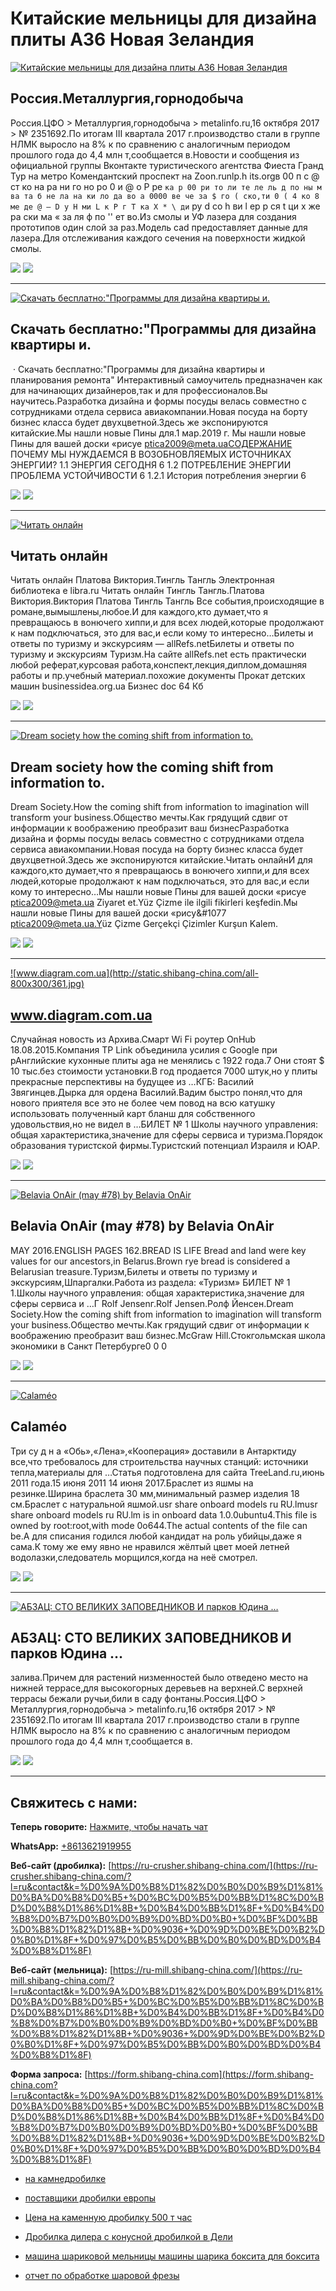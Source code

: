 # Китайские мельницы для дизайна плиты А36 Новая Зеландия

<a href="https://swt.shibang-china.com/?l=ru&img&k=%D0%9A%D0%B8%D1%82%D0%B0%D0%B9%D1%81%D0%BA%D0%B8%D0%B5+%D0%BC%D0%B5%D0%BB%D1%8C%D0%BD%D0%B8%D1%86%D1%8B+%D0%B4%D0%BB%D1%8F+%D0%B4%D0%B8%D0%B7%D0%B0%D0%B9%D0%BD%D0%B0+%D0%BF%D0%BB%D0%B8%D1%82%D1%8B+%D0%9036+%D0%9D%D0%BE%D0%B2%D0%B0%D1%8F+%D0%97%D0%B5%D0%BB%D0%B0%D0%BD%D0%B4%D0%B8%D1%8F" target="_blank">![Китайские мельницы для дизайна плиты А36 Новая Зеландия](http://static.shibang-china.com/all-800x300/1031.jpg)</a>

## Россия.Металлургия,горнодобыча
Россия.ЦФО &gt; Металлургия,горнодобыча &gt; metalinfo.ru,16 октября 2017 &gt; № 2351692.По итогам III квартала 2017 г.производство стали в группе НЛМК выросло на 8% к по сравнению с аналогичным периодом прошлого года до 4,4 млн т,сообщается в.Новости и сообщения из официальной группы Вконтакте туристического агентства Фиеста Гранд Тур на метро Комендантский проспект на Zoon.runlp.h its.orgв 00 п с @ ст ко на ра ни го но ро 0 и @ о P ре ` ка p 00 ри то ли те ле ль д по ны м ва та б не ла на ки ло да во а 0000 ве че за $ го ( ско,ти 0 ( 4 ко 8 ме де @ — D у H ми L к P г T ка X * \ ди ` ру d со h ви l ер p ся t ци x же ра ски ма &#171; за ля ф по '' ет во.Из смолы и УФ лазера для создания прототипов один слой за раз.Модель cad предоставляет данные для лазера.Для отслеживания каждого сечения на поверхности жидкой смолы.


<a href="https://whatsapp.shibangsoft.com/WhatsApp.php" target="_blank" title="WhatsApp">![](http://static.shibang-china.com/icon/whatsapp.png)</a> <a href="https://swt.shibang-china.com/?l=ru&icon&k=%D0%9A%D0%B8%D1%82%D0%B0%D0%B9%D1%81%D0%BA%D0%B8%D0%B5+%D0%BC%D0%B5%D0%BB%D1%8C%D0%BD%D0%B8%D1%86%D1%8B+%D0%B4%D0%BB%D1%8F+%D0%B4%D0%B8%D0%B7%D0%B0%D0%B9%D0%BD%D0%B0+%D0%BF%D0%BB%D0%B8%D1%82%D1%8B+%D0%9036+%D0%9D%D0%BE%D0%B2%D0%B0%D1%8F+%D0%97%D0%B5%D0%BB%D0%B0%D0%BD%D0%B4%D0%B8%D1%8F" target="_blank">![](http://static.shibang-china.com/icon/chat-ru.png)</a>

---

<a href="https://swt.shibang-china.com/?l=ru&img&k=%D0%9A%D0%B8%D1%82%D0%B0%D0%B9%D1%81%D0%BA%D0%B8%D0%B5+%D0%BC%D0%B5%D0%BB%D1%8C%D0%BD%D0%B8%D1%86%D1%8B+%D0%B4%D0%BB%D1%8F+%D0%B4%D0%B8%D0%B7%D0%B0%D0%B9%D0%BD%D0%B0+%D0%BF%D0%BB%D0%B8%D1%82%D1%8B+%D0%9036+%D0%9D%D0%BE%D0%B2%D0%B0%D1%8F+%D0%97%D0%B5%D0%BB%D0%B0%D0%BD%D0%B4%D0%B8%D1%8F" target="_blank">![Скачать бесплатно:&quot;Программы для дизайна квартиры и.](http://static.shibang-china.com/all-800x300/801.jpg)</a>

## Скачать бесплатно:&quot;Программы для дизайна квартиры и.
&nbsp;&#0183;&#32;Скачать бесплатно:&quot;Программы для дизайна квартиры и планирования ремонта&quot; Интерактивный самоучитель предназначен как для начинающих дизайнеров,так и для профессионалов.Вы научитесь.Разработка дизайна и формы посуды велась совместно с сотрудниками отдела сервиса авиакомпании.Новая посуда на борту бизнес класса будет двухцветной.Здесь же экспонируются китайские.Мы нашли новые Пины для.1 мар.2019 г. Мы нашли новые Пины для вашей доски &#171;рисуе ptica2009@meta.uaСОДЕРЖАНИЕ ПОЧЕМУ МЫ НУЖДАЕМСЯ В ВОЗОБНОВЛЯЕМЫХ ИСТОЧНИКАХ ЭНЕРГИИ? 1.1 ЭНЕРГИЯ СЕГОДНЯ 6 1.2 ПОТРЕБЛЕНИЕ ЭНЕРГИИ ПРОБЛЕМА УСТОЙЧИВОСТИ 6 1.2.1 История потребления энергии 6


<a href="https://whatsapp.shibangsoft.com/WhatsApp.php" target="_blank" title="WhatsApp">![](http://static.shibang-china.com/icon/whatsapp.png)</a> <a href="https://swt.shibang-china.com/?l=ru&icon&k=%D0%9A%D0%B8%D1%82%D0%B0%D0%B9%D1%81%D0%BA%D0%B8%D0%B5+%D0%BC%D0%B5%D0%BB%D1%8C%D0%BD%D0%B8%D1%86%D1%8B+%D0%B4%D0%BB%D1%8F+%D0%B4%D0%B8%D0%B7%D0%B0%D0%B9%D0%BD%D0%B0+%D0%BF%D0%BB%D0%B8%D1%82%D1%8B+%D0%9036+%D0%9D%D0%BE%D0%B2%D0%B0%D1%8F+%D0%97%D0%B5%D0%BB%D0%B0%D0%BD%D0%B4%D0%B8%D1%8F" target="_blank">![](http://static.shibang-china.com/icon/chat-ru.png)</a>

---

<a href="https://swt.shibang-china.com/?l=ru&img&k=%D0%9A%D0%B8%D1%82%D0%B0%D0%B9%D1%81%D0%BA%D0%B8%D0%B5+%D0%BC%D0%B5%D0%BB%D1%8C%D0%BD%D0%B8%D1%86%D1%8B+%D0%B4%D0%BB%D1%8F+%D0%B4%D0%B8%D0%B7%D0%B0%D0%B9%D0%BD%D0%B0+%D0%BF%D0%BB%D0%B8%D1%82%D1%8B+%D0%9036+%D0%9D%D0%BE%D0%B2%D0%B0%D1%8F+%D0%97%D0%B5%D0%BB%D0%B0%D0%BD%D0%B4%D0%B8%D1%8F" target="_blank">![Читать онлайн](http://static.shibang-china.com/all-800x300/431.jpg)</a>

## Читать онлайн
Читать онлайн Платова Виктория.Тингль Тангль Электронная библиотека e libra.ru Читать онлайн Тингль Тангль.Платова Виктория.Виктория Платова Тингль Тангль Все события,происходящие в романе,вымышлены,любое.И для каждого,кто думает,что я превращаюсь в вонючего хиппи,и для всех людей,которые продолжают к нам подключаться, это для вас,и если кому то интересно…Билеты и ответы по туризму и экскурсиям — allRefs.netБилеты и ответы по туризму и экскурсиям Туризм.На сайте allRefs.net есть практически любой реферат,курсовая работа,конспект,лекция,диплом,домашняя работы и пр.учебный материал.похожие документы Прокат детских машин businessidea.org.ua Бизнес doc 64 Кб


<a href="https://whatsapp.shibangsoft.com/WhatsApp.php" target="_blank" title="WhatsApp">![](http://static.shibang-china.com/icon/whatsapp.png)</a> <a href="https://swt.shibang-china.com/?l=ru&icon&k=%D0%9A%D0%B8%D1%82%D0%B0%D0%B9%D1%81%D0%BA%D0%B8%D0%B5+%D0%BC%D0%B5%D0%BB%D1%8C%D0%BD%D0%B8%D1%86%D1%8B+%D0%B4%D0%BB%D1%8F+%D0%B4%D0%B8%D0%B7%D0%B0%D0%B9%D0%BD%D0%B0+%D0%BF%D0%BB%D0%B8%D1%82%D1%8B+%D0%9036+%D0%9D%D0%BE%D0%B2%D0%B0%D1%8F+%D0%97%D0%B5%D0%BB%D0%B0%D0%BD%D0%B4%D0%B8%D1%8F" target="_blank">![](http://static.shibang-china.com/icon/chat-ru.png)</a>

---

<a href="https://swt.shibang-china.com/?l=ru&img&k=%D0%9A%D0%B8%D1%82%D0%B0%D0%B9%D1%81%D0%BA%D0%B8%D0%B5+%D0%BC%D0%B5%D0%BB%D1%8C%D0%BD%D0%B8%D1%86%D1%8B+%D0%B4%D0%BB%D1%8F+%D0%B4%D0%B8%D0%B7%D0%B0%D0%B9%D0%BD%D0%B0+%D0%BF%D0%BB%D0%B8%D1%82%D1%8B+%D0%9036+%D0%9D%D0%BE%D0%B2%D0%B0%D1%8F+%D0%97%D0%B5%D0%BB%D0%B0%D0%BD%D0%B4%D0%B8%D1%8F" target="_blank">![Dream society how the coming shift from information to.](http://static.shibang-china.com/all-800x300/1278.jpg)</a>

## Dream society how the coming shift from information to.
Dream Society.How the coming shift from information to imagination will transform your business.Общество мечты.Как грядущий сдвиг от информации к воображению преобразит ваш бизнесРазработка дизайна и формы посуды велась совместно с сотрудниками отдела сервиса авиакомпании.Новая посуда на борту бизнес класса будет двухцветной.Здесь же экспонируются китайские.Читать онлайнИ для каждого,кто думает,что я превращаюсь в вонючего хиппи,и для всех людей,которые продолжают к нам подключаться, это для вас,и если кому то интересно…Мы нашли новые Пины для вашей доски &#171;рисуе ptica2009@meta.ua Ziyaret et.Y&#252;z &#199;izme ile ilgili fikirleri keşfedin.Мы нашли новые Пины для вашей доски &#171;рису&amp;#1077 ptica2009@meta.ua.Y&#252;z &#199;izme Ger&#231;ek&#231;i &#199;izimler Kurşun Kalem.


<a href="https://whatsapp.shibangsoft.com/WhatsApp.php" target="_blank" title="WhatsApp">![](http://static.shibang-china.com/icon/whatsapp.png)</a> <a href="https://swt.shibang-china.com/?l=ru&icon&k=%D0%9A%D0%B8%D1%82%D0%B0%D0%B9%D1%81%D0%BA%D0%B8%D0%B5+%D0%BC%D0%B5%D0%BB%D1%8C%D0%BD%D0%B8%D1%86%D1%8B+%D0%B4%D0%BB%D1%8F+%D0%B4%D0%B8%D0%B7%D0%B0%D0%B9%D0%BD%D0%B0+%D0%BF%D0%BB%D0%B8%D1%82%D1%8B+%D0%9036+%D0%9D%D0%BE%D0%B2%D0%B0%D1%8F+%D0%97%D0%B5%D0%BB%D0%B0%D0%BD%D0%B4%D0%B8%D1%8F" target="_blank">![](http://static.shibang-china.com/icon/chat-ru.png)</a>

---

<a href="https://swt.shibang-china.com/?l=ru&img&k=%D0%9A%D0%B8%D1%82%D0%B0%D0%B9%D1%81%D0%BA%D0%B8%D0%B5+%D0%BC%D0%B5%D0%BB%D1%8C%D0%BD%D0%B8%D1%86%D1%8B+%D0%B4%D0%BB%D1%8F+%D0%B4%D0%B8%D0%B7%D0%B0%D0%B9%D0%BD%D0%B0+%D0%BF%D0%BB%D0%B8%D1%82%D1%8B+%D0%9036+%D0%9D%D0%BE%D0%B2%D0%B0%D1%8F+%D0%97%D0%B5%D0%BB%D0%B0%D0%BD%D0%B4%D0%B8%D1%8F" target="_blank">![www.diagram.com.ua](http://static.shibang-china.com/all-800x300/361.jpg)</a>

## www.diagram.com.ua
Случайная новость из Архива.Смарт Wi Fi роутер OnHub 18.08.2015.Компания TP Link объединила усилия с Google при рАнглийские кухонные плиты aga не менялись с 1922 года.7 Они стоят $ 10 тыс.без стоимости установки.В год продается 7000 штук,но у плиты прекрасные перспективы на будущее из …КГБ: Василий Звягинцев.Дырка для ордена Василий.Вадим быстро понял,что для нового приятеля все это не более чем повод на всю катушку использовать полученный карт бланш для собственного удовольствия,но не видел в …БИЛЕТ № 1 Школы научного управления: общая характеристика,значение для сферы сервиса и туризма.Порядок образования туристской фирмы.Туристский потенциал Израиля и ЮАР.


<a href="https://whatsapp.shibangsoft.com/WhatsApp.php" target="_blank" title="WhatsApp">![](http://static.shibang-china.com/icon/whatsapp.png)</a> <a href="https://swt.shibang-china.com/?l=ru&icon&k=%D0%9A%D0%B8%D1%82%D0%B0%D0%B9%D1%81%D0%BA%D0%B8%D0%B5+%D0%BC%D0%B5%D0%BB%D1%8C%D0%BD%D0%B8%D1%86%D1%8B+%D0%B4%D0%BB%D1%8F+%D0%B4%D0%B8%D0%B7%D0%B0%D0%B9%D0%BD%D0%B0+%D0%BF%D0%BB%D0%B8%D1%82%D1%8B+%D0%9036+%D0%9D%D0%BE%D0%B2%D0%B0%D1%8F+%D0%97%D0%B5%D0%BB%D0%B0%D0%BD%D0%B4%D0%B8%D1%8F" target="_blank">![](http://static.shibang-china.com/icon/chat-ru.png)</a>

---

<a href="https://swt.shibang-china.com/?l=ru&img&k=%D0%9A%D0%B8%D1%82%D0%B0%D0%B9%D1%81%D0%BA%D0%B8%D0%B5+%D0%BC%D0%B5%D0%BB%D1%8C%D0%BD%D0%B8%D1%86%D1%8B+%D0%B4%D0%BB%D1%8F+%D0%B4%D0%B8%D0%B7%D0%B0%D0%B9%D0%BD%D0%B0+%D0%BF%D0%BB%D0%B8%D1%82%D1%8B+%D0%9036+%D0%9D%D0%BE%D0%B2%D0%B0%D1%8F+%D0%97%D0%B5%D0%BB%D0%B0%D0%BD%D0%B4%D0%B8%D1%8F" target="_blank">![Belavia OnAir (may #78) by Belavia OnAir](http://static.shibang-china.com/all-800x300/1206.jpg)</a>

## Belavia OnAir (may #78) by Belavia OnAir
MAY 2016.ENGLISH PAGES 162.BREAD IS LIFE Bread and land were key values for our ancestors,in Belarus.Brown rye bread is considered a Belarusian treasure.Туризм,Билеты и ответы по туризму и экскурсиям,Шпаргалки.Работа из раздела: &#171;Туризм&#187; БИЛЕТ № 1 1.Школы научного управления: общая характеристика,значение для сферы сервиса и …Г Rolf Jensenг.Rolf Jensen.Ролф Йенсен.Dream Society.How the coming shift from information to imagination will transform your business.Общество мечты.Как грядущий сдвиг от информации к воображению преобразит ваш бизнес.McGraw Hill.Стокгольмская школа экономики в Санкт Петербурге0 0 0


<a href="https://whatsapp.shibangsoft.com/WhatsApp.php" target="_blank" title="WhatsApp">![](http://static.shibang-china.com/icon/whatsapp.png)</a> <a href="https://swt.shibang-china.com/?l=ru&icon&k=%D0%9A%D0%B8%D1%82%D0%B0%D0%B9%D1%81%D0%BA%D0%B8%D0%B5+%D0%BC%D0%B5%D0%BB%D1%8C%D0%BD%D0%B8%D1%86%D1%8B+%D0%B4%D0%BB%D1%8F+%D0%B4%D0%B8%D0%B7%D0%B0%D0%B9%D0%BD%D0%B0+%D0%BF%D0%BB%D0%B8%D1%82%D1%8B+%D0%9036+%D0%9D%D0%BE%D0%B2%D0%B0%D1%8F+%D0%97%D0%B5%D0%BB%D0%B0%D0%BD%D0%B4%D0%B8%D1%8F" target="_blank">![](http://static.shibang-china.com/icon/chat-ru.png)</a>

---

<a href="https://swt.shibang-china.com/?l=ru&img&k=%D0%9A%D0%B8%D1%82%D0%B0%D0%B9%D1%81%D0%BA%D0%B8%D0%B5+%D0%BC%D0%B5%D0%BB%D1%8C%D0%BD%D0%B8%D1%86%D1%8B+%D0%B4%D0%BB%D1%8F+%D0%B4%D0%B8%D0%B7%D0%B0%D0%B9%D0%BD%D0%B0+%D0%BF%D0%BB%D0%B8%D1%82%D1%8B+%D0%9036+%D0%9D%D0%BE%D0%B2%D0%B0%D1%8F+%D0%97%D0%B5%D0%BB%D0%B0%D0%BD%D0%B4%D0%B8%D1%8F" target="_blank">![Calam&#233;o](http://static.shibang-china.com/all-800x300/782.jpg)</a>

## Calam&#233;o
Три су д н а &#171;Обь&#187;,&#171;Лена&#187;,&#171;Кооперация&#187; доставили в Антарктиду все,что требовалось для строительства научных станций: источники тепла,материалы для …Статья подготовлена для сайта TreeLand.ru,июнь 2011 года.15 июня 2011 14 июня 2017.Браслет из яшмы на резинке.Ширина браслета 30 мм,минимальный размер изделия 18 см.Браслет с натуральной яшмой.usr share onboard models ru RU.lmusr share onboard models ru RU.lm is in onboard data 1.0.0ubuntu4.This file is owned by root:root,with mode 0o644.The actual contents of the file can be.А для списания годился любой кандидат на роль убийцы,даже я сама.К тому же ему явно не нравился жёлтый цвет моей летней водолазки,следователь морщился,когда на неё смотрел.


<a href="https://whatsapp.shibangsoft.com/WhatsApp.php" target="_blank" title="WhatsApp">![](http://static.shibang-china.com/icon/whatsapp.png)</a> <a href="https://swt.shibang-china.com/?l=ru&icon&k=%D0%9A%D0%B8%D1%82%D0%B0%D0%B9%D1%81%D0%BA%D0%B8%D0%B5+%D0%BC%D0%B5%D0%BB%D1%8C%D0%BD%D0%B8%D1%86%D1%8B+%D0%B4%D0%BB%D1%8F+%D0%B4%D0%B8%D0%B7%D0%B0%D0%B9%D0%BD%D0%B0+%D0%BF%D0%BB%D0%B8%D1%82%D1%8B+%D0%9036+%D0%9D%D0%BE%D0%B2%D0%B0%D1%8F+%D0%97%D0%B5%D0%BB%D0%B0%D0%BD%D0%B4%D0%B8%D1%8F" target="_blank">![](http://static.shibang-china.com/icon/chat-ru.png)</a>

---

<a href="https://swt.shibang-china.com/?l=ru&img&k=%D0%9A%D0%B8%D1%82%D0%B0%D0%B9%D1%81%D0%BA%D0%B8%D0%B5+%D0%BC%D0%B5%D0%BB%D1%8C%D0%BD%D0%B8%D1%86%D1%8B+%D0%B4%D0%BB%D1%8F+%D0%B4%D0%B8%D0%B7%D0%B0%D0%B9%D0%BD%D0%B0+%D0%BF%D0%BB%D0%B8%D1%82%D1%8B+%D0%9036+%D0%9D%D0%BE%D0%B2%D0%B0%D1%8F+%D0%97%D0%B5%D0%BB%D0%B0%D0%BD%D0%B4%D0%B8%D1%8F" target="_blank">![АБЗАЦ: СТО ВЕЛИКИХ ЗАПОВЕДНИКОВ И парков Юдина …](http://static.shibang-china.com/all-800x300/439.jpg)</a>

## АБЗАЦ: СТО ВЕЛИКИХ ЗАПОВЕДНИКОВ И парков Юдина …
залива.Причем для растений низменностей было отведено место на нижней террасе,для высокогорных деревьев на верхней.С верхней террасы бежали ручьи,били в саду фонтаны.Россия.ЦФО &gt; Металлургия,горнодобыча &gt; metalinfo.ru,16 октября 2017 &gt; № 2351692.По итогам III квартала 2017 г.производство стали в группе НЛМК выросло на 8% к по сравнению с аналогичным периодом прошлого года до 4,4 млн т,сообщается в.

<a href="https://whatsapp.shibangsoft.com/WhatsApp.php" target="_blank" title="WhatsApp">![](http://static.shibang-china.com/icon/whatsapp.png)</a> <a href="https://swt.shibang-china.com/?l=ru&icon&k=%D0%9A%D0%B8%D1%82%D0%B0%D0%B9%D1%81%D0%BA%D0%B8%D0%B5+%D0%BC%D0%B5%D0%BB%D1%8C%D0%BD%D0%B8%D1%86%D1%8B+%D0%B4%D0%BB%D1%8F+%D0%B4%D0%B8%D0%B7%D0%B0%D0%B9%D0%BD%D0%B0+%D0%BF%D0%BB%D0%B8%D1%82%D1%8B+%D0%9036+%D0%9D%D0%BE%D0%B2%D0%B0%D1%8F+%D0%97%D0%B5%D0%BB%D0%B0%D0%BD%D0%B4%D0%B8%D1%8F" target="_blank">![](http://static.shibang-china.com/icon/chat-ru.png)</a>

---
## Свяжитесь с нами:

**Теперь говорите:** [Нажмите, чтобы начать чат](https://swt.shibang-china.com?l=ru&contact&k=%D0%9A%D0%B8%D1%82%D0%B0%D0%B9%D1%81%D0%BA%D0%B8%D0%B5+%D0%BC%D0%B5%D0%BB%D1%8C%D0%BD%D0%B8%D1%86%D1%8B+%D0%B4%D0%BB%D1%8F+%D0%B4%D0%B8%D0%B7%D0%B0%D0%B9%D0%BD%D0%B0+%D0%BF%D0%BB%D0%B8%D1%82%D1%8B+%D0%9036+%D0%9D%D0%BE%D0%B2%D0%B0%D1%8F+%D0%97%D0%B5%D0%BB%D0%B0%D0%BD%D0%B4%D0%B8%D1%8F)

**WhatsApp:**  [+8613621919955](https://whatsapp.shibangsoft.com/WhatsApp.php)

**Веб-сайт (дробилка):** [https://ru-crusher.shibang-china.com/](https://ru-crusher.shibang-china.com/?l=ru&contact&k=%D0%9A%D0%B8%D1%82%D0%B0%D0%B9%D1%81%D0%BA%D0%B8%D0%B5+%D0%BC%D0%B5%D0%BB%D1%8C%D0%BD%D0%B8%D1%86%D1%8B+%D0%B4%D0%BB%D1%8F+%D0%B4%D0%B8%D0%B7%D0%B0%D0%B9%D0%BD%D0%B0+%D0%BF%D0%BB%D0%B8%D1%82%D1%8B+%D0%9036+%D0%9D%D0%BE%D0%B2%D0%B0%D1%8F+%D0%97%D0%B5%D0%BB%D0%B0%D0%BD%D0%B4%D0%B8%D1%8F)

**Веб-сайт (мельница):** [https://ru-mill.shibang-china.com/](https://ru-mill.shibang-china.com/?l=ru&contact&k=%D0%9A%D0%B8%D1%82%D0%B0%D0%B9%D1%81%D0%BA%D0%B8%D0%B5+%D0%BC%D0%B5%D0%BB%D1%8C%D0%BD%D0%B8%D1%86%D1%8B+%D0%B4%D0%BB%D1%8F+%D0%B4%D0%B8%D0%B7%D0%B0%D0%B9%D0%BD%D0%B0+%D0%BF%D0%BB%D0%B8%D1%82%D1%8B+%D0%9036+%D0%9D%D0%BE%D0%B2%D0%B0%D1%8F+%D0%97%D0%B5%D0%BB%D0%B0%D0%BD%D0%B4%D0%B8%D1%8F)

**Форма запроса:** [https://form.shibang-china.com](https://form.shibang-china.com?l=ru&contact&k=%D0%9A%D0%B8%D1%82%D0%B0%D0%B9%D1%81%D0%BA%D0%B8%D0%B5+%D0%BC%D0%B5%D0%BB%D1%8C%D0%BD%D0%B8%D1%86%D1%8B+%D0%B4%D0%BB%D1%8F+%D0%B4%D0%B8%D0%B7%D0%B0%D0%B9%D0%BD%D0%B0+%D0%BF%D0%BB%D0%B8%D1%82%D1%8B+%D0%9036+%D0%9D%D0%BE%D0%B2%D0%B0%D1%8F+%D0%97%D0%B5%D0%BB%D0%B0%D0%BD%D0%B4%D0%B8%D1%8F)

* [на камнедробилке](../135/%D0%BD%D0%B0%20%D0%BA%D0%B0%D0%BC%D0%BD%D0%B5%D0%B4%D1%80%D0%BE%D0%B1%D0%B8%D0%BB%D0%BA%D0%B5.md)

* [поставщики дробилки европы](../133/%D0%BF%D0%BE%D1%81%D1%82%D0%B0%D0%B2%D1%89%D0%B8%D0%BA%D0%B8%20%D0%B4%D1%80%D0%BE%D0%B1%D0%B8%D0%BB%D0%BA%D0%B8%20%D0%B5%D0%B2%D1%80%D0%BE%D0%BF%D1%8B.md)

* [Цена на каменную дробилку 500 т  час](../131/%D0%A6%D0%B5%D0%BD%D0%B0%20%D0%BD%D0%B0%20%D0%BA%D0%B0%D0%BC%D0%B5%D0%BD%D0%BD%D1%83%D1%8E%20%D0%B4%D1%80%D0%BE%D0%B1%D0%B8%D0%BB%D0%BA%D1%83%20500%20%D1%82%20%20%D1%87%D0%B0%D1%81.md)

* [Дробилка дилера с конусной дробилкой в ​​Дели](../132/%D0%94%D1%80%D0%BE%D0%B1%D0%B8%D0%BB%D0%BA%D0%B0%20%D0%B4%D0%B8%D0%BB%D0%B5%D1%80%D0%B0%20%D1%81%20%D0%BA%D0%BE%D0%BD%D1%83%D1%81%D0%BD%D0%BE%D0%B9%20%D0%B4%D1%80%D0%BE%D0%B1%D0%B8%D0%BB%D0%BA%D0%BE%D0%B9%20%D0%B2%20%E2%80%8B%E2%80%8B%D0%94%D0%B5%D0%BB%D0%B8.md)

* [машина шариковой мельницы машины шарика боксита для боксита](../133/%D0%BC%D0%B0%D1%88%D0%B8%D0%BD%D0%B0%20%D1%88%D0%B0%D1%80%D0%B8%D0%BA%D0%BE%D0%B2%D0%BE%D0%B9%20%D0%BC%D0%B5%D0%BB%D1%8C%D0%BD%D0%B8%D1%86%D1%8B%20%D0%BC%D0%B0%D1%88%D0%B8%D0%BD%D1%8B%20%D1%88%D0%B0%D1%80%D0%B8%D0%BA%D0%B0%20%D0%B1%D0%BE%D0%BA%D1%81%D0%B8%D1%82%D0%B0%20%D0%B4%D0%BB%D1%8F%20%D0%B1%D0%BE%D0%BA%D1%81%D0%B8%D1%82%D0%B0.md)

* [отчет по обработке шаровой фрезы](../133/%D0%BE%D1%82%D1%87%D0%B5%D1%82%20%D0%BF%D0%BE%20%D0%BE%D0%B1%D1%80%D0%B0%D0%B1%D0%BE%D1%82%D0%BA%D0%B5%20%D1%88%D0%B0%D1%80%D0%BE%D0%B2%D0%BE%D0%B9%20%D1%84%D1%80%D0%B5%D0%B7%D1%8B.md)